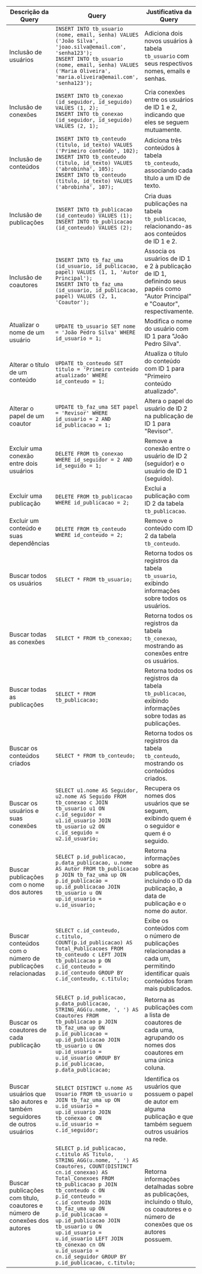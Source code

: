 | Descrição da Query                                                        | Query                                                                                                                                                                                                                                                                                                                                                                                                                 | Justificativa da Query                                                                                                               |
| ------------------------------------------------------------------------- | --------------------------------------------------------------------------------------------------------------------------------------------------------------------------------------------------------------------------------------------------------------------------------------------------------------------------------------------------------------------------------------------------------------------- | ------------------------------------------------------------------------------------------------------------------------------------ |
| Inclusão de usuários                                                      | `INSERT INTO tb_usuario (nome, email, senha) VALUES ('João Silva', 'joao.silva@email.com', 'senha123');`<br>`INSERT INTO tb_usuario (nome, email, senha) VALUES ('Maria Oliveira', 'maria.oliveira@email.com', 'senha123');`                                                                                                                                                                                          | Adiciona dois novos usuários à tabela `tb_usuario` com seus respectivos nomes, emails e senhas.                                      |
| Inclusão de conexões                                                      | `INSERT INTO tb_conexao (id_seguidor, id_seguido) VALUES (1, 2);`<br>`INSERT INTO tb_conexao (id_seguidor, id_seguido) VALUES (2, 1);`                                                                                                                                                                                                                                                                                | Cria conexões entre os usuários de ID 1 e 2, indicando que eles se seguem mutuamente.                                                |
| Inclusão de conteúdos                                                     | `INSERT INTO tb_conteudo (titulo, id_texto) VALUES ('Primeiro conteúdo', 102);`<br>`INSERT INTO tb_conteudo (titulo, id_texto) VALUES ('abrobinha', 105);`<br>`INSERT INTO tb_conteudo (titulo, id_texto) VALUES ('abrobinha', 107);`                                                                                                                                                                                 | Adiciona três conteúdos à tabela `tb_conteudo`, associando cada título a um ID de texto.                                             |
| Inclusão de publicações                                                   | `INSERT INTO tb_publicacao (id_conteudo) VALUES (1);`<br>`INSERT INTO tb_publicacao (id_conteudo) VALUES (2);`                                                                                                                                                                                                                                                                                                        | Cria duas publicações na tabela `tb_publicacao`, relacionando-as aos conteúdos de ID 1 e 2.                                          |
| Inclusão de coautores                                                     | `INSERT INTO tb_faz_uma (id_usuario, id_publicacao, papel) VALUES (1, 1, 'Autor Principal');`<br>`INSERT INTO tb_faz_uma (id_usuario, id_publicacao, papel) VALUES (2, 1, 'Coautor');`                                                                                                                                                                                                                                | Associa os usuários de ID 1 e 2 à publicação de ID 1, definindo seus papéis como "Autor Principal" e "Coautor", respectivamente.     |
| Atualizar o nome de um usuário                                            | `UPDATE tb_usuario SET nome = 'João Pedro Silva' WHERE id_usuario = 1;`                                                                                                                                                                                                                                                                                                                                               | Modifica o nome do usuário com ID 1 para "João Pedro Silva".                                                                         |
| Alterar o título de um conteúdo                                           | `UPDATE tb_conteudo SET titulo = 'Primeiro conteúdo atualizado' WHERE id_conteudo = 1;`                                                                                                                                                                                                                                                                                                                               | Atualiza o título do conteúdo com ID 1 para "Primeiro conteúdo atualizado".                                                          |
| Alterar o papel de um coautor                                             | `UPDATE tb_faz_uma SET papel = 'Revisor' WHERE id_usuario = 2 AND id_publicacao = 1;`                                                                                                                                                                                                                                                                                                                                 | Altera o papel do usuário de ID 2 na publicação de ID 1 para "Revisor".                                                              |
| Excluir uma conexão entre dois usuários                                   | `DELETE FROM tb_conexao WHERE id_seguidor = 2 AND id_seguido = 1;`                                                                                                                                                                                                                                                                                                                                                    | Remove a conexão entre o usuário de ID 2 (seguidor) e o usuário de ID 1 (seguido).                                                   |
| Excluir uma publicação                                                    | `DELETE FROM tb_publicacao WHERE id_publicacao = 2;`                                                                                                                                                                                                                                                                                                                                                                  | Exclui a publicação com ID 2 da tabela `tb_publicacao`.                                                                              |
| Excluir um conteúdo e suas dependências                                   | `DELETE FROM tb_conteudo WHERE id_conteudo = 2;`                                                                                                                                                                                                                                                                                                                                                                      | Remove o conteúdo com ID 2 da tabela `tb_conteudo`.                                                                                  |
| Buscar todos os usuários                                                  | `SELECT * FROM tb_usuario;`                                                                                                                                                                                                                                                                                                                                                                                           | Retorna todos os registros da tabela `tb_usuario`, exibindo informações sobre todos os usuários.                                     |
| Buscar todas as conexões                                                  | `SELECT * FROM tb_conexao;`                                                                                                                                                                                                                                                                                                                                                                                           | Retorna todos os registros da tabela `tb_conexao`, mostrando as conexões entre os usuários.                                          |
| Buscar todas as publicações                                               | `SELECT * FROM tb_publicacao;`                                                                                                                                                                                                                                                                                                                                                                                        | Retorna todos os registros da tabela `tb_publicacao`, exibindo informações sobre todas as publicações.                               |
| Buscar os conteúdos criados                                               | `SELECT * FROM tb_conteudo;`                                                                                                                                                                                                                                                                                                                                                                                          | Retorna todos os registros da tabela `tb_conteudo`, mostrando os conteúdos criados.                                                  |
| Buscar os usuários e suas conexões                                        | `SELECT u1.nome AS Seguidor, u2.nome AS Seguido FROM tb_conexao c JOIN tb_usuario u1 ON c.id_seguidor = u1.id_usuario JOIN tb_usuario u2 ON c.id_seguido = u2.id_usuario;`                                                                                                                                                                                                                                            | Recupera os nomes dos usuários que se seguem, exibindo quem é o seguidor e quem é o seguido.                                         |
| Buscar publicações com o nome dos autores                                 | `SELECT p.id_publicacao, p.data_publicacao, u.nome AS Autor FROM tb_publicacao p JOIN tb_faz_uma up ON p.id_publicacao = up.id_publicacao JOIN tb_usuario u ON up.id_usuario = u.id_usuario;`                                                                                                                                                                                                                         | Retorna informações sobre as publicações, incluindo o ID da publicação, a data de publicação e o nome do autor.                      |
| Buscar conteúdos com o número de publicações relacionadas                 | `SELECT c.id_conteudo, c.titulo, COUNT(p.id_publicacao) AS Total_Publicacoes FROM tb_conteudo c LEFT JOIN tb_publicacao p ON c.id_conteudo = p.id_conteudo GROUP BY c.id_conteudo, c.titulo;`                                                                                                                                                                                                                         | Exibe os conteúdos com o número de publicações relacionadas a cada um, permitindo identificar quais conteúdos foram mais publicados. |
| Buscar os coautores de cada publicação                                    | `SELECT p.id_publicacao, p.data_publicacao, STRING_AGG(u.nome, ', ') AS Coautores FROM tb_publicacao p JOIN tb_faz_uma up ON p.id_publicacao = up.id_publicacao JOIN tb_usuario u ON up.id_usuario = u.id_usuario GROUP BY p.id_publicacao, p.data_publicacao;`                                                                                                                                                       | Retorna as publicações com a lista de coautores de cada uma, agrupando os nomes dos coautores em uma única coluna.                   |
| Buscar usuários que são autores e também seguidores de outros usuários    | `SELECT DISTINCT u.nome AS Usuario FROM tb_usuario u JOIN tb_faz_uma up ON u.id_usuario = up.id_usuario JOIN tb_conexao c ON u.id_usuario = c.id_seguidor;`                                                                                                                                                                                                                                                           | Identifica os usuários que possuem o papel de autor em alguma publicação e que também seguem outros usuários na rede.                |
| Buscar publicações com título, coautores e número de conexões dos autores | `SELECT p.id_publicacao, c.titulo AS Titulo, STRING_AGG(u.nome, ', ') AS Coautores, COUNT(DISTINCT cn.id_conexao) AS Total_Conexoes FROM tb_publicacao p JOIN tb_conteudo c ON p.id_conteudo = c.id_conteudo JOIN tb_faz_uma up ON p.id_publicacao = up.id_publicacao JOIN tb_usuario u ON up.id_usuario = u.id_usuario LEFT JOIN tb_conexao cn ON u.id_usuario = cn.id_seguidor GROUP BY p.id_publicacao, c.titulo;` | Retorna informações detalhadas sobre as publicações, incluindo o título, os coautores e o número de conexões que os autores possuem. |
